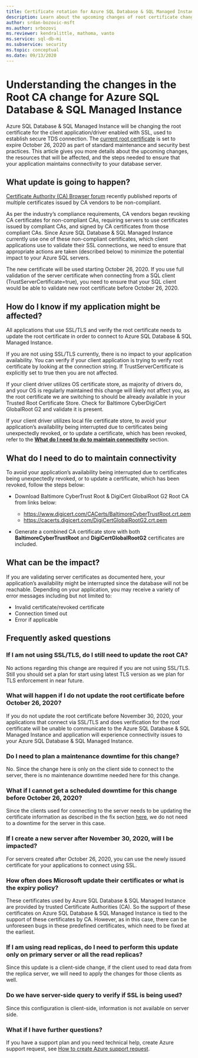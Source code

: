 ```yaml
---
title: Certificate rotation for Azure SQL Database & SQL Managed Instance
description: Learn about the upcoming changes of root certificate changes that will affect Azure SQL Database and Azure SQL Managed Instance
author: srdan-bozovic-msft
ms.author: srbozovi
ms.reviewer: kendralittle, mathoma, vanto
ms.service: sql-db-mi
ms.subservice: security
ms.topic: conceptual
ms.date: 09/13/2020
---
```


# Understanding the changes in the Root CA change for Azure SQL Database & SQL Managed Instance

Azure SQL Database & SQL Managed Instance will be changing the root certificate for the client application/driver enabled with SSL, used to establish secure TDS connection. The [current root certificate](https://www.digicert.com/CACerts/BaltimoreCyberTrustRoot.crt.pem) is set to expire October 26, 2020 as part of standard maintenance and security best practices. This article gives you more details about the upcoming changes, the resources that will be affected, and the steps needed to ensure that your application maintains connectivity to your database server.

## What update is going to happen?

[Certificate Authority (CA) Browser forum](https://cabforum.org/) recently published reports of multiple certificates issued by CA vendors to be non-compliant.

As per the industry’s compliance requirements, CA vendors began revoking CA certificates for non-compliant CAs, requiring servers to use certificates issued by compliant CAs, and signed by CA certificates from those compliant CAs. Since Azure SQL Database & SQL Managed Instance currently use one of these non-compliant certificates, which client applications use to validate their SSL connections, we need to ensure that appropriate actions are taken (described below) to minimize the potential impact to your Azure SQL servers.

The new certificate will be used starting October 26, 2020. If you use full validation of the server certificate when connecting from a SQL client (TrustServerCertificate=true), you need to ensure that your SQL client would be able to validate new root certificate before October 26, 2020.

## How do I know if my application might be affected?

All applications that use SSL/TLS and verify the root certificate needs to update the root certificate in order to connect to Azure SQL Database & SQL Managed Instance. 

If you are not using SSL/TLS currently, there is no impact to your application availability. You can verify if your client application is trying to verify root certificate by looking at the connection string. If TrustServerCertificate is explicitly set to true then you are not affected.

If your client driver utilizes OS certificate store, as majority of drivers do, and your OS is regularly maintained this change will likely not affect you, as the root certificate we are switching to should be already available in your Trusted Root Certificate Store. Check for Baltimore CyberDigiCert GlobalRoot G2 and validate it is present.

If your client driver utilizes local file certificate store, to avoid your application’s availability being interrupted due to certificates being unexpectedly revoked, or to update a certificate, which has been revoked, refer to the [**What do I need to do to maintain connectivity**](./ssl-root-certificate-expiring.md#what-do-i-need-to-do-to-maintain-connectivity) section.

## What do I need to do to maintain connectivity

To avoid your application’s availability being interrupted due to certificates being unexpectedly revoked, or to update a certificate, which has been revoked, follow the steps below:

*   Download Baltimore CyberTrust Root & DigiCert GlobalRoot G2 Root CA from links below:
    *   https://www.digicert.com/CACerts/BaltimoreCyberTrustRoot.crt.pem
    *   https://cacerts.digicert.com/DigiCertGlobalRootG2.crt.pem

*   Generate a combined CA certificate store with both **BaltimoreCyberTrustRoot** and **DigiCertGlobalRootG2** certificates are included.

## What can be the impact?
If you are validating server certificates as documented here, your application’s availability might be interrupted since the database will not be reachable. Depending on your application, you may receive a variety of error messages including but not limited to:
*	Invalid certificate/revoked certificate
*	Connection timed out
*	Error if applicable

## Frequently asked questions

### If I am not using SSL/TLS, do I still need to update the root CA?
No actions regarding this change are required if you are not using SSL/TLS. Still you should set a plan for start using latest TLS version as we plan for TLS enforcement in near future.

### What will happen if I do not update the root certificate before October 26, 2020?
If you do not update the root certificate before November 30, 2020, your applications that connect via SSL/TLS and does verification for the root certificate will be unable to communicate to the Azure SQL Database & SQL Managed Instance and application will experience connectivity issues to your Azure SQL Database & SQL Managed Instance.

### Do I need to plan a maintenance downtime for this change?<BR>
No. Since the change here is only on the client side to connect to the server, there is no maintenance downtime needed here for this change.

### What if I cannot get a scheduled downtime for this change before October 26, 2020?
Since the clients used for connecting to the server needs to be updating the certificate information as described in the fix section [here](./ssl-root-certificate-expiring.md#what-do-i-need-to-do-to-maintain-connectivity), we do not need to a downtime for the server in this case.

### If I create a new server after November 30, 2020, will I be impacted?
For servers created after October 26, 2020, you can use the newly issued certificate for your applications to connect using SSL.

### How often does Microsoft update their certificates or what is the expiry policy?
These certificates used by Azure SQL Database & SQL Managed Instance are provided by trusted Certificate Authorities (CA). So the support of these certificates on Azure SQL Database & SQL Managed Instance is tied to the support of these certificates by CA. However, as in this case, there can be unforeseen bugs in these predefined certificates, which need to be fixed at the earliest.

### If I am using read replicas, do I need to perform this update only on primary server or all the read replicas?
Since this update is a client-side change, if the client used to read data from the replica server, we will need to apply the changes for those clients as well. 

### Do we have server-side query to verify if SSL is being used?
Since this configuration is client-side, information is not available on server side.

### What if I have further questions?
If you have a support plan and you need technical help, create Azure support request, see [How to create Azure support request](/azure/azure-portal/supportability/how-to-create-azure-support-request).